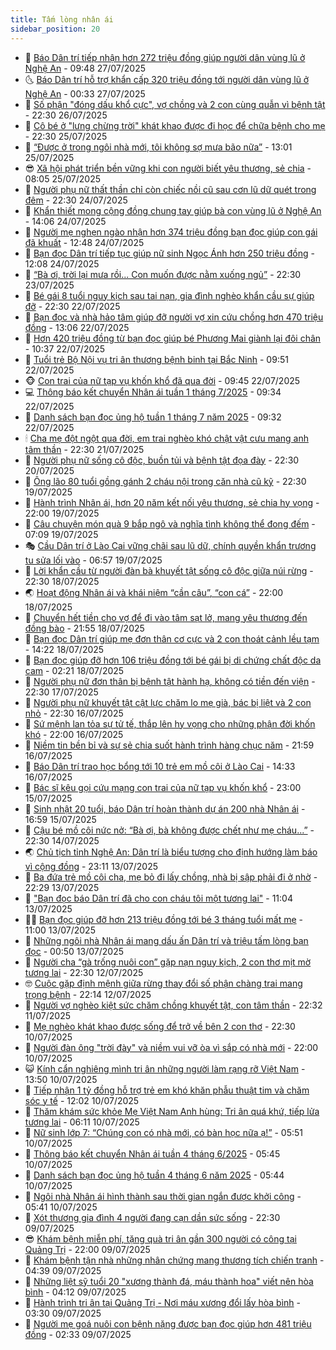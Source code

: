 ```yaml
---
title: Tấm lòng nhân ái
sidebar_position: 20
---
```


<!-- dantri-tam-long-nhan-ai:START -->
- 🌝 [Báo Dân trí tiếp nhận hơn 272 triệu đồng giúp người dân vùng lũ ở Nghệ An](https://dantri.com.vn/tam-long-nhan-ai/bao-dan-tri-tiep-nhan-hon-272-trieu-dong-giup-nguoi-dan-vung-lu-o-nghe-an-20250727152710156.htm) - 09:48 27/07/2025
- 🌜 [Báo Dân trí hỗ trợ khẩn cấp 320 triệu đồng tới người dân vùng lũ ở Nghệ An](https://dantri.com.vn/tam-long-nhan-ai/bao-dan-tri-ho-tro-khan-cap-320-trieu-dong-toi-nguoi-dan-vung-lu-o-nghe-an-20250727071044032.htm) - 00:33 27/07/2025
- 👀 [Số phận &quot;đóng dấu khổ cực&quot;, vợ chồng và 2 con cùng quẫn vì bệnh tật](https://dantri.com.vn/tam-long-nhan-ai/so-phan-dong-dau-kho-cuc-vo-chong-va-2-con-cung-quan-vi-benh-tat-20250719220112069.htm) - 22:30 26/07/2025
- 🚀 [Cô bé ở &quot;lưng chừng trời&quot; khát khao được đi học để chữa bệnh cho mẹ](https://dantri.com.vn/tam-long-nhan-ai/co-be-o-lung-chung-troi-khat-khao-duoc-di-hoc-de-chua-benh-cho-me-20250619165047481.htm) - 22:30 25/07/2025
- 🦅 [“Được ở trong ngôi nhà mới, tôi không sợ mưa bão nữa”](https://dantri.com.vn/tam-long-nhan-ai/duoc-o-trong-ngoi-nha-moi-toi-khong-so-mua-bao-nua-20250725164614183.htm) - 13:01 25/07/2025
- 😎 [Xã hội phát triển bền vững khi con người biết yêu thương, sẻ chia](https://dantri.com.vn/tam-long-nhan-ai/xa-hoi-phat-trien-ben-vung-khi-con-nguoi-biet-yeu-thuong-se-chia-20250725094012525.htm) - 08:05 25/07/2025
- 🎡 [Người phụ nữ thất thần chỉ còn chiếc nồi cũ sau cơn lũ dữ quét trong đêm](https://dantri.com.vn/tam-long-nhan-ai/nguoi-phu-nu-that-than-chi-con-chiec-noi-cu-sau-con-lu-du-quet-trong-dem-20250720184906374.htm) - 22:30 24/07/2025
- 🌮 [Khẩn thiết mong cộng đồng chung tay giúp bà con vùng lũ ở Nghệ An](https://dantri.com.vn/tam-long-nhan-ai/khan-thiet-mong-cong-dong-chung-tay-giup-ba-con-vung-lu-o-nghe-an-20250724200753689.htm) - 14:06 24/07/2025
- 💼 [Người mẹ nghẹn ngào nhận hơn 374 triệu đồng bạn đọc giúp con gái đã khuất](https://dantri.com.vn/tam-long-nhan-ai/nguoi-me-nghen-ngao-nhan-hon-374-trieu-dong-ban-doc-giup-con-gai-da-khuat-20250724141933541.htm) - 12:48 24/07/2025
- 🎊 [Bạn đọc Dân trí tiếp tục giúp nữ sinh Ngọc Ánh hơn 250 triệu đồng](https://dantri.com.vn/tam-long-nhan-ai/ban-doc-dan-tri-tiep-tuc-giup-nu-sinh-ngoc-anh-hon-250-trieu-dong-20250724144907886.htm) - 12:08 24/07/2025
- 📝 [“Bà ơi, trời lại mưa rồi... Con muốn được nằm xuống ngủ”](https://dantri.com.vn/tam-long-nhan-ai/ba-oi-troi-lai-mua-roi-con-muon-duoc-nam-xuong-ngu-20250617180607067.htm) - 22:30 23/07/2025
- 🤗 [Bé gái 8 tuổi nguy kịch sau tai nạn, gia đình nghèo khẩn cầu sự giúp đỡ](https://dantri.com.vn/tam-long-nhan-ai/be-gai-8-tuoi-nguy-kich-sau-tai-nan-gia-dinh-ngheo-khan-cau-su-giup-do-20250720160506234.htm) - 22:30 22/07/2025
- 🌈 [Bạn đọc và nhà hảo tâm giúp đỡ người vợ xin cứu chồng hơn 470 triệu đồng](https://dantri.com.vn/tam-long-nhan-ai/ban-doc-va-nha-hao-tam-giup-do-nguoi-vo-xin-cuu-chong-hon-470-trieu-dong-20250722160414330.htm) - 13:06 22/07/2025
- 🌝 [Hơn 420 triệu đồng từ bạn đọc giúp bé Phương Mai giành lại đôi chân](https://dantri.com.vn/tam-long-nhan-ai/hon-420-trieu-dong-tu-ban-doc-giup-be-phuong-mai-gianh-lai-doi-chan-20250722144137159.htm) - 10:37 22/07/2025
- 🦒 [Tuổi trẻ Bộ Nội vụ tri ân thương bệnh binh tại Bắc Ninh](https://dantri.com.vn/tam-long-nhan-ai/tuoi-tre-bo-noi-vu-tri-an-thuong-benh-binh-tai-bac-ninh-20250722144529592.htm) - 09:51 22/07/2025
- 🐵 [Con trai của nữ tạp vụ khốn khổ đã qua đời](https://dantri.com.vn/tam-long-nhan-ai/con-trai-cua-nu-tap-vu-khon-kho-da-qua-doi-20250722133650937.htm) - 09:45 22/07/2025
- 💻 [Thông báo kết chuyển Nhân ái tuần 1 tháng 7/2025](https://dantri.com.vn/tam-long-nhan-ai/thong-bao-ket-chuyen-nhan-ai-tuan-1-thang-72025-20250722135635218.htm) - 09:34 22/07/2025
- 🦆 [Danh sách bạn đọc ủng hộ tuần 1 tháng 7 năm 2025](https://dantri.com.vn/tam-long-nhan-ai/danh-sach-ban-doc-ung-ho-tuan-1-thang-7-nam-2025-20250722135209909.htm) - 09:32 22/07/2025
- 🕯 [Cha mẹ đột ngột qua đời, em trai nghèo khó chật vật cưu mang anh tâm thần](https://dantri.com.vn/tam-long-nhan-ai/cha-me-dot-ngot-qua-doi-em-trai-ngheo-kho-chat-vat-cuu-mang-anh-tam-than-20250714161313649.htm) - 22:30 21/07/2025
- 🤩 [Người phụ nữ sống cô độc, buồn tủi và bệnh tật đọa đày](https://dantri.com.vn/tam-long-nhan-ai/nguoi-phu-nu-song-co-doc-buon-tui-va-benh-tat-doa-day-20250718141535914.htm) - 22:30 20/07/2025
- 🎡 [Ông lão 80 tuổi gồng gánh 2 cháu nội trong căn nhà cũ kỹ](https://dantri.com.vn/tam-long-nhan-ai/ong-lao-80-tuoi-gong-ganh-2-chau-noi-trong-can-nha-cu-ky-20250617185559801.htm) - 22:30 19/07/2025
- 🤠 [Hành trình Nhân ái, hơn 20 năm kết nối yêu thương, sẻ chia hy vọng](https://dantri.com.vn/tam-long-nhan-ai/hanh-trinh-nhan-ai-hon-20-nam-ket-noi-yeu-thuong-se-chia-hy-vong-20250719142401258.htm) - 22:00 19/07/2025
- 🌋 [Câu chuyện món quà 9 bắp ngô và nghĩa tình không thể đong đếm](https://dantri.com.vn/tam-long-nhan-ai/cau-chuyen-mon-qua-9-bap-ngo-va-nghia-tinh-khong-the-dong-dem-20250618181436960.htm) - 07:09 19/07/2025
- 🎭 [Cầu Dân trí ở Lào Cai vững chãi sau lũ dữ, chính quyền khẩn trương tu sửa lối vào](https://dantri.com.vn/tam-long-nhan-ai/cau-dan-tri-o-lao-cai-vung-chai-sau-lu-du-chinh-quyen-khan-truong-tu-sua-loi-vao-20250719113011775.htm) - 06:57 19/07/2025
- 🤠 [Lời khẩn cầu từ người đàn bà khuyết tật sống cô độc giữa núi rừng](https://dantri.com.vn/tam-long-nhan-ai/loi-khan-cau-tu-nguoi-dan-ba-khuyet-tat-song-co-doc-giua-nui-rung-20250710165516991.htm) - 22:30 18/07/2025
- 🌏 [Hoạt động Nhân ái và khái niệm “cần câu”, “con cá”](https://dantri.com.vn/tam-long-nhan-ai/hoat-dong-nhan-ai-va-khai-niem-can-cau-con-ca-20250622130825045.htm) - 22:00 18/07/2025
- 🚀 [Chuyển hết tiền cho vợ để đi vào tâm sạt lở, mang yêu thương đến đồng bào](https://dantri.com.vn/tam-long-nhan-ai/chuyen-het-tien-cho-vo-de-di-vao-tam-sat-lo-mang-yeu-thuong-den-dong-bao-20250625004717718.htm) - 21:55 18/07/2025
- 🚀 [Bạn đọc Dân trí giúp mẹ đơn thân cơ cực và 2 con thoát cảnh lều tạm](https://dantri.com.vn/tam-long-nhan-ai/ban-doc-dan-tri-giup-me-don-than-co-cuc-va-2-con-thoat-canh-leu-tam-20250718135232905.htm) - 14:22 18/07/2025
- 👹 [Bạn đọc giúp đỡ hơn 106 triệu đồng tới bé gái bị di chứng chất độc da cam](https://dantri.com.vn/tam-long-nhan-ai/ban-doc-giup-do-hon-106-trieu-dong-toi-be-gai-bi-di-chung-chat-doc-da-cam-20250717221953428.htm) - 02:21 18/07/2025
- 🫶 [Người phụ nữ đơn thân bị bệnh tật hành hạ, không có tiền đến viện](https://dantri.com.vn/tam-long-nhan-ai/nguoi-phu-nu-don-than-bi-benh-tat-hanh-ha-khong-co-tien-den-vien-20250717092613291.htm) - 22:30 17/07/2025
- 🐻 [Người phụ nữ khuyết tật cật lực chăm lo mẹ già, bác bị liệt và 2 con nhỏ](https://dantri.com.vn/tam-long-nhan-ai/nguoi-phu-nu-khuyet-tat-cat-luc-cham-lo-me-gia-bac-bi-liet-va-2-con-nho-20250713170638178.htm) - 22:30 16/07/2025
- 🌋 [Sứ mệnh lan tỏa sự tử tế, thắp lên hy vọng cho những phận đời khốn khó](https://dantri.com.vn/tam-long-nhan-ai/su-menh-lan-toa-su-tu-te-thap-len-hy-vong-cho-nhung-phan-doi-khon-kho-20250610173006844.htm) - 22:00 16/07/2025
- 🧰 [Niềm tin bền bỉ và sự sẻ chia suốt hành trình hàng chục năm](https://dantri.com.vn/tam-long-nhan-ai/niem-tin-ben-bi-va-su-se-chia-suot-hanh-trinh-hang-chuc-nam-20250609203306723.htm) - 21:59 16/07/2025
- 💄 [Báo Dân trí trao học bổng tới 10 trẻ em mồ côi ở Lào Cai](https://dantri.com.vn/tam-long-nhan-ai/bao-dan-tri-trao-hoc-bong-toi-10-tre-em-mo-coi-o-lao-cai-20250716184028836.htm) - 14:33 16/07/2025
- 🌝 [Bác sĩ kêu gọi cứu mạng con trai của nữ tạp vụ khốn khổ](https://dantri.com.vn/tam-long-nhan-ai/bac-si-keu-goi-cuu-mang-con-trai-cua-nu-tap-vu-khon-kho-20250714152622958.htm) - 23:00 15/07/2025
- 🔭 [Sinh nhật 20 tuổi, báo Dân trí hoàn thành dự án 200 nhà Nhân ái](https://dantri.com.vn/tam-long-nhan-ai/sinh-nhat-20-tuoi-bao-dan-tri-hoan-thanh-du-an-200-nha-nhan-ai-20250715175432237.htm) - 16:59 15/07/2025
- 🦒 [Cậu bé mồ côi nức nở: “Bà ơi, bà không được chết như mẹ cháu...”](https://dantri.com.vn/tam-long-nhan-ai/cau-be-mo-coi-nuc-no-ba-oi-ba-khong-duoc-chet-nhu-me-chau-20250710162754100.htm) - 22:30 14/07/2025
- 🌏 [Chủ tịch tỉnh Nghệ An: Dân trí là biểu tượng cho định hướng làm báo vì cộng đồng](https://dantri.com.vn/tam-long-nhan-ai/chu-tich-tinh-nghe-an-dan-tri-la-bieu-tuong-cho-dinh-huong-lam-bao-vi-cong-dong-20250617150548589.htm) - 23:11 13/07/2025
- 🦣 [Ba đứa trẻ mồ côi cha, mẹ bỏ đi lấy chồng, nhà bị sập phải đi ở nhờ](https://dantri.com.vn/tam-long-nhan-ai/ba-dua-tre-mo-coi-cha-me-bo-di-lay-chong-nha-bi-sap-phai-di-o-nho-20250709142136497.htm) - 22:29 13/07/2025
- 🤗 [&quot;Bạn đọc báo Dân trí đã cho con cháu tôi một tương lai&quot;](https://dantri.com.vn/tam-long-nhan-ai/ban-doc-bao-dan-tri-da-cho-con-chau-toi-mot-tuong-lai-20250712231934152.htm) - 11:04 13/07/2025
- 🧑‍🏫 [Bạn đọc giúp đỡ hơn 213 triệu đồng tới bé 3 tháng tuổi mất mẹ](https://dantri.com.vn/tam-long-nhan-ai/ban-doc-giup-do-hon-213-trieu-dong-toi-be-3-thang-tuoi-mat-me-20250712104040800.htm) - 11:00 13/07/2025
- 🤠 [Những ngôi nhà Nhân ái mang dấu ấn Dân trí và triệu tấm lòng bạn đọc](https://dantri.com.vn/tam-long-nhan-ai/nhung-ngoi-nha-nhan-ai-mang-dau-an-dan-tri-va-trieu-tam-long-ban-doc-20250710225447145.htm) - 00:50 13/07/2025
- 🦆 [Người cha “gà trống nuôi con” gặp nạn nguy kịch, 2 con thơ mịt mờ tương lai](https://dantri.com.vn/tam-long-nhan-ai/nguoi-cha-ga-trong-nuoi-con-gap-nan-nguy-kich-2-con-tho-mit-mo-tuong-lai-20250710150538950.htm) - 22:30 12/07/2025
- 🤓 [Cuộc gặp định mệnh giữa rừng thay đổi số phận chàng trai mang trọng bệnh](https://dantri.com.vn/tam-long-nhan-ai/cuoc-gap-dinh-menh-giua-rung-thay-doi-so-phan-chang-trai-mang-trong-benh-20250619145053066.htm) - 22:14 12/07/2025
- 🫶 [Người vợ nghèo kiệt sức chăm chồng khuyết tật, con tâm thần](https://dantri.com.vn/tam-long-nhan-ai/nguoi-vo-ngheo-kiet-suc-cham-chong-khuyet-tat-con-tam-than-20250709184743938.htm) - 22:32 11/07/2025
- 🎊 [Mẹ nghèo khát khao được sống để trở về bên 2 con thơ](https://dantri.com.vn/tam-long-nhan-ai/me-ngheo-khat-khao-duoc-song-de-tro-ve-ben-2-con-tho-20250708125320004.htm) - 22:30 10/07/2025
- 🦏 [Người đàn ông &quot;trời đày&quot; và niềm vui vỡ òa vì sắp có nhà mới](https://dantri.com.vn/tam-long-nhan-ai/nguoi-dan-ong-troi-day-va-niem-vui-vo-oa-vi-sap-co-nha-moi-20250710225618505.htm) - 22:00 10/07/2025
- 😺 [Kính cẩn nghiêng mình tri ân những người làm rạng rỡ Việt Nam](https://dantri.com.vn/tam-long-nhan-ai/kinh-can-nghieng-minh-tri-an-nhung-nguoi-lam-rang-ro-viet-nam-20250710172931340.htm) - 13:50 10/07/2025
- 🥰 [Tiếp nhận 1 tỷ đồng hỗ trợ trẻ em khó khăn phẫu thuật tim và chăm sóc y tế](https://dantri.com.vn/tam-long-nhan-ai/tiep-nhan-1-ty-dong-ho-tro-tre-em-kho-khan-phau-thuat-tim-va-cham-soc-y-te-20250710185718082.htm) - 12:02 10/07/2025
- 🚀 [Thăm khám sức khỏe Mẹ Việt Nam Anh hùng: Tri ân quá khứ, tiếp lửa tương lai](https://dantri.com.vn/tam-long-nhan-ai/tham-kham-suc-khoe-me-viet-nam-anh-hung-tri-an-qua-khu-tiep-lua-tuong-lai-20250710102948979.htm) - 06:11 10/07/2025
- 🌁 [Nữ sinh lớp 7: “Chúng con có nhà mới, có bàn học nữa ạ!”](https://dantri.com.vn/tam-long-nhan-ai/nu-sinh-lop-7-chung-con-co-nha-moi-co-ban-hoc-nua-a-20250705123739917.htm) - 05:51 10/07/2025
- 🚀 [Thông báo kết chuyển Nhân ái tuần 4 tháng 6/2025](https://dantri.com.vn/tam-long-nhan-ai/thong-bao-ket-chuyen-nhan-ai-tuan-4-thang-62025-20250710110303209.htm) - 05:45 10/07/2025
- 🤗 [Danh sách bạn đọc ủng hộ tuần 4 tháng 6 năm 2025](https://dantri.com.vn/tam-long-nhan-ai/danh-sach-ban-doc-ung-ho-tuan-4-thang-6-nam-2025-20250710105640355.htm) - 05:44 10/07/2025
- 💫 [Ngôi nhà Nhân ái hình thành sau thời gian ngắn được khởi công](https://dantri.com.vn/tam-long-nhan-ai/ngoi-nha-nhan-ai-hinh-thanh-sau-thoi-gian-ngan-duoc-khoi-cong-20250709214500415.htm) - 05:41 10/07/2025
- 💼 [Xót thương gia đình 4 người đang cạn dần sức sống](https://dantri.com.vn/tam-long-nhan-ai/xot-thuong-gia-dinh-4-nguoi-dang-can-dan-suc-song-20250708000258389.htm) - 22:30 09/07/2025
- 😎 [Khám bệnh miễn phí, tặng quà tri ân gần 300 người có công tại Quảng Trị](https://dantri.com.vn/tam-long-nhan-ai/kham-benh-mien-phi-tang-qua-tri-an-gan-300-nguoi-co-cong-tai-quang-tri-20250709181630933.htm) - 22:00 09/07/2025
- 🥳 [Khám bệnh tận nhà những nhân chứng mang thương tích chiến tranh](https://dantri.com.vn/tam-long-nhan-ai/kham-benh-tan-nha-nhung-nhan-chung-mang-thuong-tich-chien-tranh-20250708182544054.htm) - 04:39 09/07/2025
- 📝 [Những liệt sỹ tuổi 20 &quot;xương thành đá, máu thành hoa&quot; viết nên hòa bình](https://dantri.com.vn/tam-long-nhan-ai/nhung-liet-sy-tuoi-20-xuong-thanh-da-mau-thanh-hoa-viet-nen-hoa-binh-20250709071924250.htm) - 04:12 09/07/2025
- 🦄 [Hành trình tri ân tại Quảng Trị - Nơi máu xương đổi lấy hòa bình](https://dantri.com.vn/tam-long-nhan-ai/hanh-trinh-tri-an-tai-quang-tri-noi-mau-xuong-doi-lay-hoa-binh-20250708185907597.htm) - 03:30 09/07/2025
- 💼 [Người mẹ goá nuôi con bệnh nặng được bạn đọc giúp hơn 481 triệu đồng](https://dantri.com.vn/tam-long-nhan-ai/nguoi-me-goa-nuoi-con-benh-nang-duoc-ban-doc-giup-hon-481-trieu-dong-20250708172822652.htm) - 02:33 09/07/2025<!-- dantri-tam-long-nhan-ai:END -->
